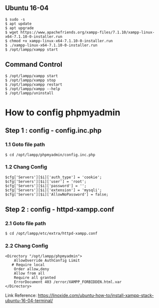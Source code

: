 
## Ubuntu 16-04
```Unix
$ sudo -s
$ apt update
$ apt upgrade
$ wget https://www.apachefriends.org/xampp-files/7.1.10/xampp-linux-x64-7.1.10-0-installer.run
$ chmod +x xampp-linux-x64-7.1.10-0-installer.run
$ ./xampp-linux-x64-7.1.10-0-installer.run
$ /opt/lampp/xampp start
```
## Command Control
```Unix
$ /opt/lampp/xampp start
$ /opt/lampp/xampp stop
$ /opt/lampp/xampp restart
$ /opt/lampp/xampp --help
$ /opt/lampp/uninstall
```

# How to config phpmyadmin
## Step 1 : config -  config.inc.php
### 1.1 Goto file path
```Unix
$ cd /opt/lampp/phpmyadmin/config.inc.php
```

### 1.2 Chang Config
```Unix
$cfg['Servers'][$i]['auth_type'] = 'cookie';
$cfg['Servers'][$i]['user'] = 'root';
$cfg['Servers'][$i]['password'] = '';
$cfg['Servers'][$i]['extension'] = 'mysqli';
$cfg['Servers'][$i]['AllowNoPassword'] = false;
```

## Step 2 : config - httpd-xampp.conf
### 2.1 Goto file path
```Unix
$ cd /opt/lampp/etc/extra/httpd-xampp.conf
```

### 2.2 Chang Config
```Unix
<Directory "/opt/lampp/phpmyadmin">
    AllowOverride AuthConfig Limit
   # Require local
    Order allow,deny
    Allow from all
    Require all granted
    ErrorDocument 403 /error/XAMPP_FORBIDDEN.html.var
</Directory>

```


Link Reference: https://linoxide.com/ubuntu-how-to/install-xampp-stack-ubuntu-16-04-terminal/
